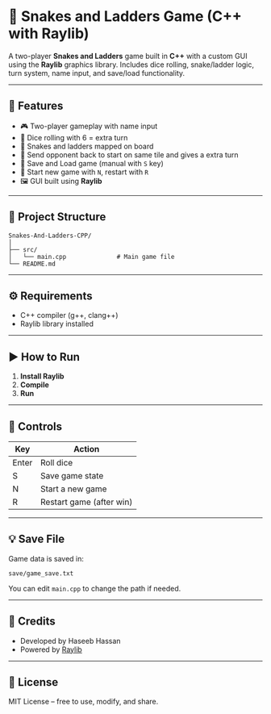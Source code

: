 # 🎲 Snakes and Ladders Game (C++ with Raylib)

A two-player **Snakes and Ladders** game built in **C++** with a custom GUI using the **Raylib** graphics library. Includes dice rolling, snake/ladder logic, turn system, name input, and save/load functionality.

---

## 📌 Features

- 🎮 Two-player gameplay with name input  
- 🎲 Dice rolling with 6 = extra turn  
- 🐍 Snakes and ladders mapped on board  
- 🔁 Send opponent back to start on same tile and gives a extra turn 
- 💾 Save and Load game (manual with `S` key)  
- 🔄 Start new game with `N`, restart with `R`  
- 🖼️ GUI built using **Raylib**

---

## 📁 Project Structure

```
Snakes-And-Ladders-CPP/
│
├── src/
│   └── main.cpp              # Main game file
└── README.md
```

---

## ⚙️ Requirements

- C++ compiler (g++, clang++)
- Raylib library installed

---

## ▶️ How to Run


1. **Install Raylib**
2. **Compile**
3. **Run**

---


## 💾 Controls

| Key     | Action               |
|---------|----------------------|
| Enter   | Roll dice            |
| S       | Save game state      |
| N       | Start a new game     |
| R       | Restart game (after win) |

---

## 💡 Save File

Game data is saved in:

```
save/game_save.txt
```

You can edit `main.cpp` to change the path if needed.

---


## 🙌 Credits

- Developed by Haseeb Hassan  
- Powered by [Raylib](https://www.raylib.com/)

---

## 📄 License

MIT License – free to use, modify, and share.

